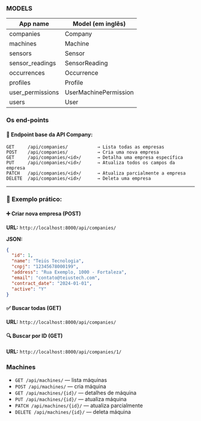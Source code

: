 
### MODELS

| App name          | Model (em inglês)     |
| ----------------- | --------------------- |
| companies         | Company               |
| machines          | Machine               |
| sensors           | Sensor                |
| sensor\_readings  | SensorReading         |
| occurrences       | Occurrence            |
| profiles          | Profile               |
| user\_permissions | UserMachinePermission |
| users             | User                  |


### Os end-points

#### 🔗 Endpoint base da API Company:

```
GET     /api/companies/           → Lista todas as empresas
POST    /api/companies/           → Cria uma nova empresa
GET     /api/companies/<id>/      → Detalha uma empresa específica
PUT     /api/companies/<id>/      → Atualiza todos os campos da empresa
PATCH   /api/companies/<id>/      → Atualiza parcialmente a empresa
DELETE  /api/companies/<id>/      → Deleta uma empresa
```

---

### 📌 Exemplo prático:

#### ➕ Criar nova empresa (POST)

**URL:** `http://localhost:8000/api/companies/`

**JSON:**

```json
{
  "id": 1,
  "name": "Teiús Tecnologia",
  "cnpj": "12345678000199",
  "address": "Rua Exemplo, 1000 - Fortaleza",
  "email": "contato@teiustech.com",
  "contract_date": "2024-01-01",
  "active": "Y"
}
```

#### ✅ Buscar todas (GET)

**URL:** `http://localhost:8000/api/companies/`

#### 🔍 Buscar por ID (GET)

**URL:** `http://localhost:8000/api/companies/1/`

### Machines

* `GET /api/machines/` — lista máquinas
* `POST /api/machines/` — cria máquina
* `GET /api/machines/{id}/` — detalhes de máquina
* `PUT /api/machines/{id}/` — atualiza máquina
* `PATCH /api/machines/{id}/` — atualiza parcialmente
* `DELETE /api/machines/{id}/` — deleta máquina
